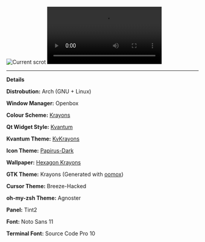![Current scrot](https://i.imgur.com/C3kPE0T.png)
![Startpage](https://i.imgur.com/FeRaHT9.mp4)


---

**Details**

**Distrobution:** Arch (GNU + Linux)

**Window Manager:** Openbox

**Colour Scheme:** [Krayons](https://gitlab.com/GaugeK/dots/raw/master/colours/Krayons.png)

**Qt Widget Style:** [Kvantum](https://github.com/tsujan/Kvantum/tree/master/Kvantum)

**Kvantum Theme:** [KvKrayons](https://gitlab.com/GaugeK/dots/tree/master/.config/Kvantum/KvKrayons)

**Icon Theme:** [Papirus-Dark](https://github.com/PapirusDevelopmentTeam/papirus-icon-theme)

**Wallpaper:** [Hexagon Krayons](https://gitlab.com/GaugeK/dots/raw/master/Wallpapers/Hexagon%20Krayons.png)

**GTK Theme:** Krayons \(Generated with [oomox](https://github.com/themix-project/oomox)\)

**Cursor Theme:** Breeze-Hacked

**oh-my-zsh Theme:** Agnoster

**Panel:** Tint2

**Font:** Noto Sans 11

**Terminal Font:** Source Code Pro 10
